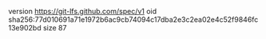 version https://git-lfs.github.com/spec/v1
oid sha256:77d010691a71e1972b6ac9cb74094c17dba2e3c2ea02e4c52f9846fc13e902bd
size 87
